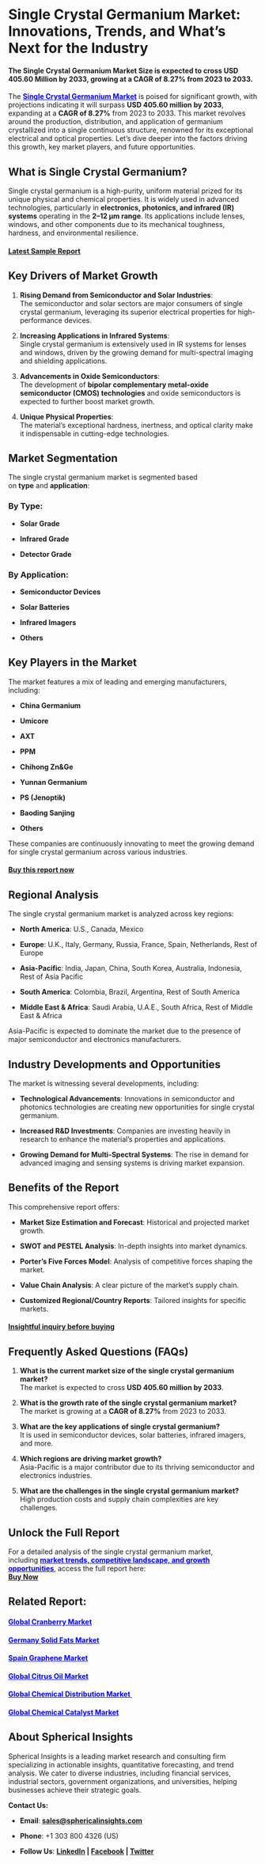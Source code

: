 <div class="read-blog-desc">
<h1 class="mb-0">Single Crystal Germanium Market: Innovations, Trends, and What&rsquo;s Next for the Industry</h1>
</div>
<div class="read-content">
<h4><strong>The Single Crystal Germanium Market Size is expected to cross USD 405.60 Million by 2033, growing at a CAGR of 8.27% from 2023 to 2033.</strong></h4>
<p>The<span style="color: #0000ff;">&nbsp;<strong><a style="color: #0000ff;" href="https://www.sphericalinsights.com/reports/single-crystal-germanium-market" target="_blank" rel="noopener">Single Crystal Germanium Market</a></strong></span>&nbsp;is poised for significant growth, with projections indicating it will surpass&nbsp;<strong>USD 405.60 million by 2033</strong>, expanding at a&nbsp;<strong>CAGR of 8.27%</strong>&nbsp;from 2023 to 2033. This market revolves around the production, distribution, and application of germanium crystallized into a single continuous structure, renowned for its exceptional electrical and optical properties. Let&rsquo;s dive deeper into the factors driving this growth, key market players, and future opportunities.</p>
<h2>What is Single Crystal Germanium?</h2>
<p>Single crystal germanium is a high-purity, uniform material prized for its unique physical and chemical properties. It is widely used in advanced technologies, particularly in&nbsp;<strong>electronics, photonics, and infrared (IR) systems</strong>&nbsp;operating in the&nbsp;<strong>2&ndash;12 &micro;m range</strong>. Its applications include lenses, windows, and other components due to its mechanical toughness, hardness, and environmental resilience.</p>
<h4><a href="https://www.sphericalinsights.com/request-sample/7875" target="_blank" rel="noopener">Latest Sample Report</a></h4>
<h2>Key Drivers of Market Growth</h2>
<ol start="1">
<li>
<p><strong>Rising Demand from Semiconductor and Solar Industries</strong>:<br />The semiconductor and solar sectors are major consumers of single crystal germanium, leveraging its superior electrical properties for high-performance devices.</p>
</li>
<li>
<p><strong>Increasing Applications in Infrared Systems</strong>:<br />Single crystal germanium is extensively used in IR systems for lenses and windows, driven by the growing demand for multi-spectral imaging and shielding applications.</p>
</li>
<li>
<p><strong>Advancements in Oxide Semiconductors</strong>:<br />The development of&nbsp;<strong>bipolar complementary metal-oxide semiconductor (CMOS) technologies</strong>&nbsp;and oxide semiconductors is expected to further boost market growth.</p>
</li>
<li>
<p><strong>Unique Physical Properties</strong>:<br />The material&rsquo;s exceptional hardness, inertness, and optical clarity make it indispensable in cutting-edge technologies.</p>
</li>
</ol>
<h2>Market Segmentation</h2>
<p>The single crystal germanium market is segmented based on&nbsp;<strong>type</strong>&nbsp;and&nbsp;<strong>application</strong>:</p>
<h3>By Type:</h3>
<ul>
<li>
<p><strong>Solar Grade</strong></p>
</li>
<li>
<p><strong>Infrared Grade</strong></p>
</li>
<li>
<p><strong>Detector Grade</strong></p>
</li>
</ul>
<h3>By Application:</h3>
<ul>
<li>
<p><strong>Semiconductor Devices</strong></p>
</li>
<li>
<p><strong>Solar Batteries</strong></p>
</li>
<li>
<p><strong>Infrared Imagers</strong></p>
</li>
<li>
<p><strong>Others</strong></p>
</li>
</ul>
<h2>Key Players in the Market</h2>
<p>The market features a mix of leading and emerging manufacturers, including:</p>
<ul>
<li>
<p><strong>China Germanium</strong></p>
</li>
<li>
<p><strong>Umicore</strong></p>
</li>
<li>
<p><strong>AXT</strong></p>
</li>
<li>
<p><strong>PPM</strong></p>
</li>
<li>
<p><strong>Chihong Zn&amp;Ge</strong></p>
</li>
<li>
<p><strong>Yunnan Germanium</strong></p>
</li>
<li>
<p><strong>PS (Jenoptik)</strong></p>
</li>
<li>
<p><strong>Baoding Sanjing</strong></p>
</li>
<li>
<p><strong>Others</strong></p>
</li>
</ul>
<p>These companies are continuously innovating to meet the growing demand for single crystal germanium across various industries.</p>
<h4><a href="https://www.sphericalinsights.com/checkout/7875" target="_blank" rel="noopener">Buy this report now</a></h4>
<h2>Regional Analysis</h2>
<p>The single crystal germanium market is analyzed across key regions:</p>
<ul>
<li>
<p><strong>North America</strong>: U.S., Canada, Mexico</p>
</li>
<li>
<p><strong>Europe</strong>: U.K., Italy, Germany, Russia, France, Spain, Netherlands, Rest of Europe</p>
</li>
<li>
<p><strong>Asia-Pacific</strong>: India, Japan, China, South Korea, Australia, Indonesia, Rest of Asia Pacific</p>
</li>
<li>
<p><strong>South America</strong>: Colombia, Brazil, Argentina, Rest of South America</p>
</li>
<li>
<p><strong>Middle East &amp; Africa</strong>: Saudi Arabia, U.A.E., South Africa, Rest of Middle East &amp; Africa</p>
</li>
</ul>
<p>Asia-Pacific is expected to dominate the market due to the presence of major semiconductor and electronics manufacturers.</p>
<h2>Industry Developments and Opportunities</h2>
<p>The market is witnessing several developments, including:</p>
<ul>
<li>
<p><strong>Technological Advancements</strong>: Innovations in semiconductor and photonics technologies are creating new opportunities for single crystal germanium.</p>
</li>
<li>
<p><strong>Increased R&amp;D Investments</strong>: Companies are investing heavily in research to enhance the material&rsquo;s properties and applications.</p>
</li>
<li>
<p><strong>Growing Demand for Multi-Spectral Systems</strong>: The rise in demand for advanced imaging and sensing systems is driving market expansion.</p>
</li>
</ul>
<h2>Benefits of the Report</h2>
<p>This comprehensive report offers:</p>
<ul>
<li>
<p><strong>Market Size Estimation and Forecast</strong>: Historical and projected market growth.</p>
</li>
<li>
<p><strong>SWOT and PESTEL Analysis</strong>: In-depth insights into market dynamics.</p>
</li>
<li>
<p><strong>Porter&rsquo;s Five Forces Model</strong>: Analysis of competitive forces shaping the market.</p>
</li>
<li>
<p><strong>Value Chain Analysis</strong>: A clear picture of the market&rsquo;s supply chain.</p>
</li>
<li>
<p><strong>Customized Regional/Country Reports</strong>: Tailored insights for specific markets.</p>
</li>
</ul>
<h4><a href="https://www.sphericalinsights.com/inquiry-before-buying/7875" target="_blank" rel="noopener">Insightful inquiry before buying</a></h4>
<h2>Frequently Asked Questions (FAQs)</h2>
<ol start="1">
<li>
<p><strong>What is the current market size of the single crystal germanium market?</strong><br />The market is expected to cross&nbsp;<strong>USD 405.60 million by 2033</strong>.</p>
</li>
<li>
<p><strong>What is the growth rate of the single crystal germanium market?</strong><br />The market is growing at a&nbsp;<strong>CAGR of 8.27%</strong>&nbsp;from 2023 to 2033.</p>
</li>
<li>
<p><strong>What are the key applications of single crystal germanium?</strong><br />It is used in semiconductor devices, solar batteries, infrared imagers, and more.</p>
</li>
<li>
<p><strong>Which regions are driving market growth?</strong><br />Asia-Pacific is a major contributor due to its thriving semiconductor and electronics industries.</p>
</li>
<li>
<p><strong>What are the challenges in the single crystal germanium market?</strong><br />High production costs and supply chain complexities are key challenges.</p>
</li>
</ol>
<h2>Unlock the Full Report</h2>
<p>For a detailed analysis of the single crystal germanium market, including&nbsp;<a href="https://www.sphericalinsights.com/reports/single-crystal-germanium-market" target="_blank" rel="noopener"><span style="color: #0000ff;"><strong>market trends, competitive landscape, and growth opportunities</strong></span>,</a>&nbsp;access the full report here:<br /><strong><a href="https://www.sphericalinsights.com/checkout/7875" target="_blank" rel="noopener noreferrer">Buy Now</a></strong></p>
<h2>Related Report:</h2>
<h4 class="news-post-title"><span style="color: #0000ff;"><a style="color: #0000ff;" href="https://www.sphericalinsights.com/fr/reports/cranberries-market" target="_blank" rel="noopener">Global Cranberry Market</a></span></h4>
<h4 class="news-post-title"><span style="color: #0000ff;"><a style="color: #0000ff;" href="https://www.sphericalinsights.com/fr/reports/germany-solid-fats-market" target="_blank" rel="noopener">Germany Solid Fats Market</a></span></h4>
<h4 class="news-post-title"><span style="color: #0000ff;"><a style="color: #0000ff;" href="https://www.sphericalinsights.com/de/reports/spain-graphene-market" target="_blank" rel="noopener">Spain Graphene Market</a></span></h4>
<h4 class="news-post-title"><span style="color: #0000ff;"><a style="color: #0000ff;" href="https://www.sphericalinsights.com/de/reports/citrus-oil-market" target="_blank" rel="noopener">Global Citrus Oil Market</a></span></h4>
<h4><span style="color: #0000ff;"><a style="color: #0000ff;" href="https://www.globenewswire.com/news-release/2024/09/09/2942517/0/en/Global-Chemical-Catalyst-Market-Size-To-Worth-USD-64-10-Billion-By-2033-CAGR-Of-4-69.html" target="_blank" rel="noopener">Global Chemical Distribution Market&nbsp;</a></span></h4>
<h4><span style="color: #0000ff;"><a style="color: #0000ff;" href="https://www.globenewswire.com/news-release/2024/09/09/2942517/0/en/Global-Chemical-Catalyst-Market-Size-To-Worth-USD-64-10-Billion-By-2033-CAGR-Of-4-69.html" target="_blank" rel="noopener">Global Chemical Catalyst Market</a></span></h4>
<h2>About Spherical Insights</h2>
<p>Spherical Insights is a leading market research and consulting firm specializing in actionable insights, quantitative forecasting, and trend analysis. We cater to diverse industries, including financial services, industrial sectors, government organizations, and universities, helping businesses achieve their strategic goals.</p>
<p><strong>Contact Us:</strong></p>
<ul>
<li>
<p><strong>Email</strong>:<strong>&nbsp;<a href="mailto:sales@sphericalinsights.com" target="_blank" rel="noopener noreferrer">sales@sphericalinsights.com</a></strong></p>
</li>
<li>
<p><strong>Phone</strong>: +1 303 800 4326 (US)</p>
</li>
<li>
<p><strong>Follow Us</strong>:&nbsp;<strong><a href="https://www.linkedin.com/" target="_blank" rel="noopener noreferrer">LinkedIn</a>&nbsp;|&nbsp;<a href="https://www.facebook.com/" target="_blank" rel="noopener noreferrer">Facebook</a>&nbsp;|&nbsp;<a href="https://www.twitter.com/" target="_blank" rel="noopener noreferrer">Twitter</a></strong></p>
</li>
</ul>
</div>
